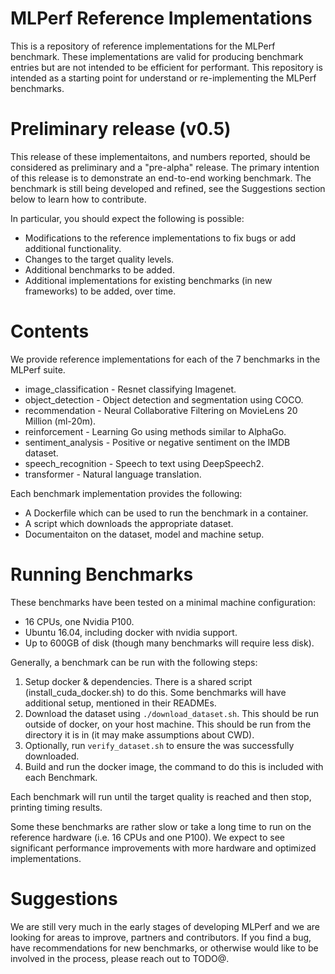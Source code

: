 # MLPerf Reference Implementations

This is a repository of reference implementations for the MLPerf benchmark. These implementations are valid for producing benchmark entries but are not intended to be efficient for performant. This repository is intended as a starting point for understand or re-implementing the MLPerf benchmarks. 


# Preliminary release (v0.5)

This release of these implementaitons, and numbers reported, should be considered as preliminary and a "pre-alpha" release. The primary intention of this release is to demonstrate an end-to-end working benchmark. The benchmark is still being developed and refined, see the Suggestions section below to learn how to contribute. 

In particular, you should expect the following is possible:
* Modifications to the reference implementations to fix bugs or add additional functionality.
* Changes to the target quality levels.
* Additional benchmarks to be added.
* Additional implementations for existing benchmarks (in new frameworks) to be added, over time.


# Contents

We provide reference implementations for each of the 7 benchmarks in the MLPerf suite. 

* image_classification - Resnet classifying Imagenet.
* object_detection - Object detection and segmentation using COCO. 
* recommendation - Neural Collaborative Filtering on MovieLens 20 Million (ml-20m).
* reinforcement - Learning Go using methods similar to AlphaGo.
* sentiment_analysis - Positive or negative sentiment on the IMDB dataset.
* speech_recognition - Speech to text using DeepSpeech2.
* transformer - Natural language translation.

Each benchmark implementation provides the following:
 
* A Dockerfile which can be used to run the benchmark in a container.
* A script which downloads the appropriate dataset.
* Documentaiton on the dataset, model and machine setup.

# Running Benchmarks

These benchmarks have been tested on a minimal machine configuration:

* 16 CPUs, one Nvidia P100.
* Ubuntu 16.04, including docker with nvidia support.
* Up to 600GB of disk (though many benchmarks will require less disk).

Generally, a benchmark can be run with the following steps:

1. Setup docker & dependencies. There is a shared script (install_cuda_docker.sh) to do this. Some benchmarks will have additional setup, mentioned in their READMEs.
2. Download the dataset using `./download_dataset.sh`. This should be run outside of docker, on your host machine. This should be run from the directory it is in (it may make assumptions about CWD).
3. Optionally, run `verify_dataset.sh` to ensure the was successfully downloaded.
4. Build and run the docker image, the command to do this is included with each Benchmark. 

Each benchmark will run until the target quality is reached and then stop, printing timing results. 

Some these benchmarks are rather slow or take a long time to run on the reference hardware (i.e. 16 CPUs and one P100). We expect to see significant performance improvements with more hardware and optimized implementations. 

# Suggestions

We are still very much in the early stages of developing MLPerf and we are looking for areas to improve, partners and contributors. If you find a bug, have recommendations for new benchmarks, or otherwise would like to be involved in the process, please reach out to TODO@. 
